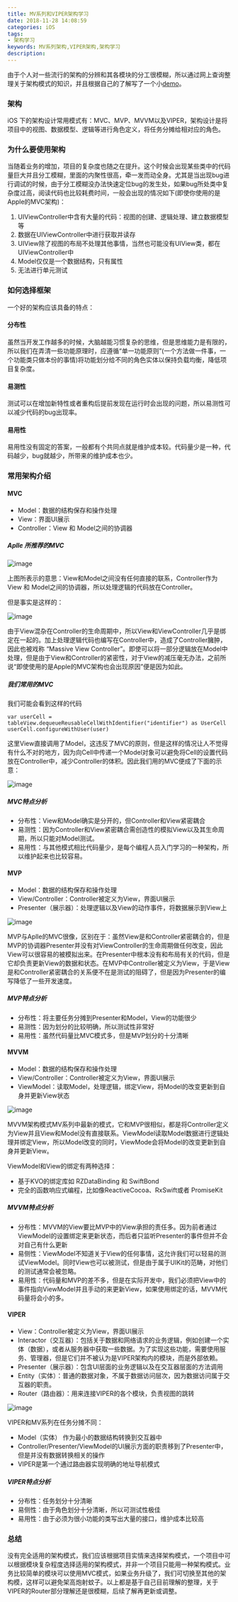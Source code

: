 ```yaml
---
title: MV系列和VIPER架构学习
date: 2018-11-28 14:08:59
categories: iOS
tags: 
- 架构学习
keywords: MV系列架构,VIPER架构,架构学习
description:
---
```

由于个人对一些流行的架构的分辨和其各模块的分工很模糊，所以通过网上查询整理关于架构模式的知识，并且根据自己的了解写了一个小[demo](https://github.com/MeanMouse/ArchitectureDemo)。
<!-- more -->
### 架构
iOS 下的架构设计常用模式有：MVC、MVP、MVVM以及VIPER，架构设计是将项目中的视图、数据模型、逻辑等进行角色定义，将任务分摊给相对应的角色。

### 为什么要使用架构
当随着业务的增加，项目的复杂度也随之在提升。这个时候会出现某些类中的代码量巨大并且分工模糊，里面的内聚性很高，牵一发而动全身。尤其是当出现bug进行调试的时候，由于分工模糊没办法快速定位bug的发生处，如果bug所处类中复杂度过高，阅读代码也比较耗费时间，一般会出现的情况如下(即使你使用的是Apple的MVC架构)：
1. UIViewController中含有大量的代码：视图的创建、逻辑处理、建立数据模型等
2. 数据在UIViewController中进行获取并读存
3. UIView除了视图的布局不处理其他事情，当然也可能没有UIView类，都在UIViewController中
4. Model仅仅是一个数据结构，只有属性
5. 无法进行单元测试

### 如何选择框架
一个好的架构应该具备的特点：
#### 分布性
虽然当开发工作越多的时候，大脑越能习惯复杂的思维，但是思维能力是有限的，所以我们在弄清一些功能原理时，应遵循“单一功能原则”(一个方法做一件事，一个功能类只做本份的事情)将功能划分给不同的角色实体以保持负载均衡，降低项目复杂度。

#### 易测性
测试可以在增加新特性或者重构后提前发现在运行时会出现的问题，所以易测性可以减少代码的bug出现率。

#### 易用性
易用性没有固定的答案，一般都有个共同点就是维护成本较。代码量少是一种，代码越少，bug就越少，所带来的维护成本也少。

### 常用架构介绍
#### MVC
- Model：数据的结构保存和操作处理
- View：界面UI展示
- Controller：View 和 Model之间的协调器

##### Aplle 所推荐的MVC

![image](http://upload-images.jianshu.io/upload_images/3850436-53e7ffe36e1a158f.w!&rf=viewer_4?imageMogr2/auto-orient/strip%7CimageView2/2/w/1240)

上图所表示的意思：View和Model之间没有任何直接的联系，Controller作为View 和 Model之间的协调器，所以处理逻辑的代码放在Controller。

但是事实是这样的：

![image](http://upload-images.jianshu.io/upload_images/3850436-9b68bbcc8a03eb06?imageMogr2/auto-orient/strip%7CimageView2/2/w/1240)

由于View混杂在Controller的生命周期中，所以View和ViewController几乎是绑定在一起的。加上处理逻辑代码也编写在Controller中，造成了Controller臃肿，因此也被戏称 “Massive View Controller”。即使可以将一部分逻辑放在Model中处理，但是由于View和Controller的紧密性，对于View的减压毫无办法，之前所说“即使使用的是Apple的MVC架构也会出现原因”便是因为如此。

##### 我们常用的MVC

我们可能会看到这样的代码
```
var userCell = tableView.dequeueReusableCellWithIdentifier("identifier") as UserCell
userCell.configureWithUser(user)
```
这里View直接调用了Model，这违反了MVC的原则，但是这样的情况让人不觉得有什么不对的地方，因为向Cell中传递一个Model对象可以避免将Cell的设置代码放在Controller中，减少Controller的体积。因此我们用的MVC便成了下面的示意：

![image](http://upload-images.jianshu.io/upload_images/3850436-4884937238fa1478.I!&rf=viewer_4?imageMogr2/auto-orient/strip%7CimageView2/2/w/1240)

##### MVC特点分析
- 分布性：View和Model确实是分开的，但Controller和View紧密耦合
- 易测性：因为Controller和View紧密耦合需创造性的模拟View以及其生命周期，所以只能对Model测试。
- 易用性：与其他模式相比代码量少，是每个编程人员入门学习的一种架构，所以维护起来也比较容易。

#### MVP

- Model：数据的结构保存和操作处理
- View/Controller：Controller被定义为View，界面UI展示
- Presenter（展示器）：处理逻辑以及View的动作事件，将数据展示到View上

![image](http://upload-images.jianshu.io/upload_images/3850436-a0cfd7951ac5af7e?imageMogr2/auto-orient/strip%7CimageView2/2/w/1240)

MVP与Aplle的MVC很像，区别在于：虽然View是和Controller紧密耦合的，但是MVP的协调器Presenter并没有对ViewController的生命周期做任何改变，因此View可以很容易的被模拟出来。在Presenter中根本没有和布局有关的代码，但是它却负责更新View的数据和状态。在MVP中Controller被定义为View，于是View是和Controller紧密耦合的关系便不在是测试的阻碍了，但是因为Presenter的编写降低了一些开发速度。

##### MVP特点分析
- 分布性：将主要任务分摊到Presenter和Model，View的功能很少
- 易测性：因为划分的比较明确，所以测试性非常好
- 易用性：虽然代码量比MVC模式多，但是MVP划分的十分清晰

#### MVVM

- Model：数据的结构保存和操作处理
- View/Controller：Controller被定义为View，界面UI展示
- ViewModel：读取Model，处理逻辑，绑定View，将Model的改变更新到自身并更新View状态

![image](http://upload-images.jianshu.io/upload_images/3850436-26f8b73dabf87a5b?imageMogr2/auto-orient/strip%7CimageView2/2/w/1240)

MVVM架构模式MV系列中最新的模式，它和MVP很相似，都是将Controller定义为View并且View和Model没有直接联系。ViewModel读取Model数据进行逻辑处理并绑定View，所以Model改变的同时，ViewMode会将Model的改变更新到自身并更新View。

ViewModel和View的绑定有两种选择：
- 基于KVO的绑定库如 RZDataBinding 和 SwiftBond
- 完全的函数响应式编程，比如像ReactiveCocoa、RxSwift或者 PromiseKit

##### MVVM特点分析
- 分布性：MVVM的View要比MVP中的View承担的责任多。因为前者通过ViewModel的设置绑定来更新状态，而后者只监听Presenter的事件但并不会对自己有什么更新
- 易侧性：ViewModel不知道关于View的任何事情，这允许我们可以轻易的测试ViewModel。同时View也可以被测试，但是由于属于UIKit的范畴，对他们的测试通常会被忽略。
- 易用性：代码量和MVP的差不多，但是在实际开发中，我们必须把View中的事件指向ViewModel并且手动的来更新View，如果使用绑定的话，MVVM代码量将会小的多。

#### VIPER
- View：Controller被定义为View，界面UI展示
- Interactor（交互器）：包括关于数据和网络请求的业务逻辑，例如创建一个实体（数据），或者从服务器中获取一些数据。为了实现这些功能，需要使用服务、管理器，但是它们并不被认为是VIPER架构内的模块，而是外部依赖。
- Presenter（展示器）：包含UI层面的业务逻辑以及在交互器层面的方法调用
- Entity（实体）：普通的数据对象，不属于数据访问层次，因为数据访问属于交互器的职责。
- Router（路由器）：用来连接VIPER的各个模块，负责视图的跳转

![image](http://upload-images.jianshu.io/upload_images/3850436-60cad17c1f53861d.AQAAAAADF98!&rf=viewer_4?imageMogr2/auto-orient/strip%7CimageView2/2/w/1240)

VIPER和MV系列在任务分摊不同：
- Model（实体） 作为最小的数据结构转换到交互器中
- Controller/Presenter/ViewModel的UI展示方面的职责移到了Presenter中，但是并没有数据转换相关的操作
- VIPER是第一个通过路由器实现明确的地址导航模式

##### VIPER特点分析
- 分布性：任务划分十分清晰
- 易侧性：由于角色划分十分清晰，所以可测试性极佳
- 易用性：由于必须为很小功能的类写出大量的接口，维护成本比较高

### 总结

没有完全适用的架构模式，我们应该根据项目实情来选择架构模式，一个项目中可以根据模块复杂程度选择适用的架构模式，并非一个项目只能用一种架构模式。业务比较简单的模块可以使用MVC模式，如果业务升级了，我们可切换至其他的架构模，这样可以避免架高炮射蚊子。以上都是基于自己目前理解的整理，关于VIPER的Router部分理解还是很模糊，后续了解再更新或调整。
